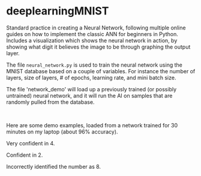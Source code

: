 # deeplearningMNIST
Standard practice in creating a Neural Network, following multiple online guides on how to implement the classic ANN for beginners in Python.
Includes a visualization which shows the neural network in action, by showing what digit it believes the image to be through graphing the output layer.

The file `neural_network.py` is used to train the neural network using the MNIST database based on a couple of variables.
For instance the number of layers, size of layers, # of epochs, learning rate, and mini batch size.

The file 'network_demo' will load up a previously trained (or possibly untrained) neural network, and it will run the AI on samples that are randomly pulled from the database.

</br>

Here are some demo examples, loaded from a network trained for 30 minutes on my laptop (about 96% accuracy).

Very confident in 4.
<img src="https://media.discordapp.net/attachments/795803904075366400/797626663180566618/unknown.png?width=1239&height=677"
     alt=""
     style="float: left; margin-right: 10px;" />
     
Confident in 2.
<img src="https://media.discordapp.net/attachments/795803904075366400/797626747281473566/unknown.png?width=1239&height=677"
     alt=""
     style="float: left; margin-right: 10px;" />

Incorrectly identified the number as 8.
<img src="https://media.discordapp.net/attachments/795803904075366400/797626825156198410/unknown.png?width=1239&height=677"
     alt=""
     style="float: left; margin-right: 10px;" />
